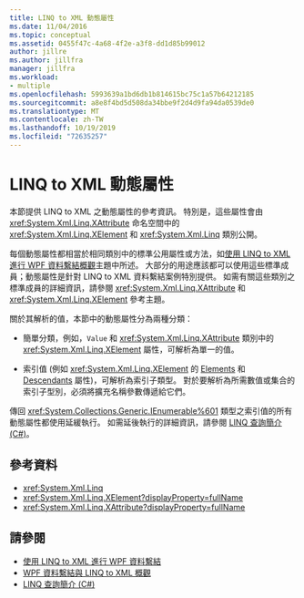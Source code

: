 ```yaml
---
title: LINQ to XML 動態屬性
ms.date: 11/04/2016
ms.topic: conceptual
ms.assetid: 0455f47c-4a68-4f2e-a3f8-dd1d85b99012
author: jillre
ms.author: jillfra
manager: jillfra
ms.workload:
- multiple
ms.openlocfilehash: 5993639a1bd6db1b814615bc75c1a57b64212185
ms.sourcegitcommit: a8e8f4bd5d508da34bbe9f2d4d9fa94da0539de0
ms.translationtype: MT
ms.contentlocale: zh-TW
ms.lasthandoff: 10/19/2019
ms.locfileid: "72635257"
---
```

# <a name="linq-to-xml-dynamic-properties"></a>LINQ to XML 動態屬性

本節提供 LINQ to XML 之動態屬性的參考資訊。 特別是，這些屬性會由 <xref:System.Xml.Linq.XAttribute> 命名空間中的 <xref:System.Xml.Linq.XElement> 和 <xref:System.Xml.Linq> 類別公開。

每個動態屬性都相當於相同類別中的標準公用屬性或方法，如[使用 LINQ to XML 進行 WPF 資料繫結概觀](../designers/wpf-data-binding-with-linq-to-xml-overview.md)主題中所述。 大部分的用途應該都可以使用這些標準成員；動態屬性是針對 LINQ to XML 資料繫結案例特別提供。 如需有關這些類別之標準成員的詳細資訊，請參閱 <xref:System.Xml.Linq.XAttribute> 和 <xref:System.Xml.Linq.XElement> 參考主題。

關於其解析的值，本節中的動態屬性分為兩種分類：

- 簡單分類，例如，`Value` 和 <xref:System.Xml.Linq.XAttribute> 類別中的 <xref:System.Xml.Linq.XElement> 屬性，可解析為單一的值。

- 索引值 (例如 <xref:System.Xml.Linq.XElement> 的 [Elements](../designers/elements-xelement-dynamic-property.md) 和 [Descendants](../designers/descendants-xelement-dynamic-property.md) 屬性)，可解析為索引子類型。 對於要解析為所需數值或集合的索引子型別，必須將擴充名稱參數傳遞給它們。

傳回 <xref:System.Collections.Generic.IEnumerable%601> 類型之索引值的所有動態屬性都使用延緩執行。 如需延後執行的詳細資訊，請參閱 [LINQ 查詢簡介 (C#)](/dotnet/csharp/programming-guide/concepts/linq/introduction-to-linq-queries)。

## <a name="reference"></a>參考資料

- <xref:System.Xml.Linq>
- <xref:System.Xml.Linq.XElement?displayProperty=fullName>
- <xref:System.Xml.Linq.XAttribute?displayProperty=fullName>

## <a name="see-also"></a>請參閱

- [使用 LINQ to XML 進行 WPF 資料繫結](../designers/wpf-data-binding-with-linq-to-xml-overview.md)
- [WPF 資料繫結與 LINQ to XML 概觀](../designers/wpf-data-binding-with-linq-to-xml-overview.md)
- [LINQ 查詢簡介 (C#)](/dotnet/csharp/programming-guide/concepts/linq/introduction-to-linq-queries)
